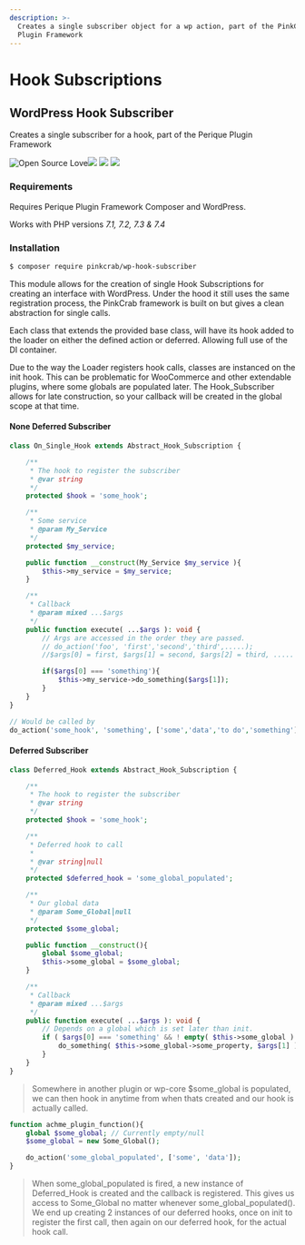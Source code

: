 ```yaml
---
description: >-
  Creates a single subscriber object for a wp action, part of the PinkCrab
  Plugin Framework
---
```


# Hook Subscriptions

## WordPress Hook Subscriber

Creates a single subscriber for a hook, part of the Perique Plugin Framework

 ![Open Source Love](https://badges.frapsoft.com/os/mit/mit.svg?v=102)![ ](https://img.shields.io/badge/PHPStan-level%208-brightgreen.svg?style=flat) ![ ](https://img.shields.io/badge/WP_PHPUnit-V5-brightgreen.svg?style=flat) ![ ](https://img.shields.io/badge/PHPCS-WP_Extra-brightgreen.svg?style=flat)

### Requirements

Requires Perique Plugin Framework Composer and WordPress.

Works with PHP versions _7.1, 7.2, 7.3 & 7.4_

### Installation

```bash
$ composer require pinkcrab/wp-hook-subscriber
```

This module allows for the creation of single Hook Subscriptions for creating an interface with WordPress. Under the hood it still uses the same registration process, the PinkCrab framework is built on but gives a clean abstraction for single calls.

Each class that extends the provided base class, will have its hook added to the loader on either the defined action or deferred. Allowing full use of the DI container.

Due to the way the Loader registers hook calls, classes are instanced on the init hook. This can be problematic for WooCommerce and other extendable plugins, where some globals are populated later. The Hook\_Subscriber allows for late construction, so your callback will be created in the global scope at that time.

#### None Deferred Subscriber

```php
class On_Single_Hook extends Abstract_Hook_Subscription {

    /**
     * The hook to register the subscriber
     * @var string
     */
    protected $hook = 'some_hook';

    /** 
     * Some service
     * @param My_Service
     */
    protected $my_service;

    public function __construct(My_Service $my_service ){
        $this->my_service = $my_service;
    }

    /** 
     * Callback
     * @param mixed ...$args
     */
    public function execute( ...$args ): void {
        // Args are accessed in the order they are passed.
        // do_action('foo', 'first','second','third',.....);
        //$args[0] = first, $args[1] = second, $args[2] = third, .....

        if($args[0] === 'something'){
            $this->my_service->do_something($args[1]);
        }        
    }
}

// Would be called by
do_action('some_hook', 'something', ['some','data','to do','something']);
```

#### Deferred Subscriber

```php
class Deferred_Hook extends Abstract_Hook_Subscription {

    /**
     * The hook to register the subscriber
     * @var string
     */
    protected $hook = 'some_hook';

    /**
     * Deferred hook to call
     *
     * @var string⎮null
     */
    protected $deferred_hook = 'some_global_populated';

    /** 
     * Our global data
     * @param Some_Global⎮null
     */
    protected $some_global;

    public function __construct(){
        global $some_global;
        $this->some_global = $some_global;
    }

    /** 
     * Callback
     * @param mixed ...$args
     */
    public function execute( ...$args ): void {
        // Depends on a global which is set later than init.
        if ( $args[0] === 'something' && ! empty( $this->some_global ) ) {
            do_something( $this->some_global->some_property, $args[1] );
        }        
    }
}
```

> Somewhere in another plugin or wp-core $some\_global is populated, we can then hook in anytime from when thats created and our hook is actually called.

```php
function achme_plugin_function(){
    global $some_global; // Currently empty/null
    $some_global = new Some_Global();

    do_action('some_global_populated', ['some', 'data']);
}
```

> When some\_global\_populated is fired, a new instance of Deferred\_Hook is created and the callback is registered. This gives us access to Some\_Global no matter whenever some\_global\_populated\(\). We end up creating 2 instances of our deferred hooks, once on init to register the first call, then again on our deferred hook, for the actual hook call.



